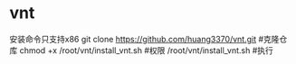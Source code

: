 # vnt
安装命令只支持x86
git clone https://github.com/huang3370/vnt.git  #克隆仓库
chmod +x /root/vnt/install_vnt.sh #权限
/root/vnt/install_vnt.sh #执行
